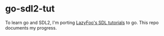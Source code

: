 # go-sdl2-tut
To learn go and SDL2, I'm porting [LazyFoo's SDL tutorials](http://lazyfoo.net/tutorials/SDL/index.php) to go. This repo documents my progress.



